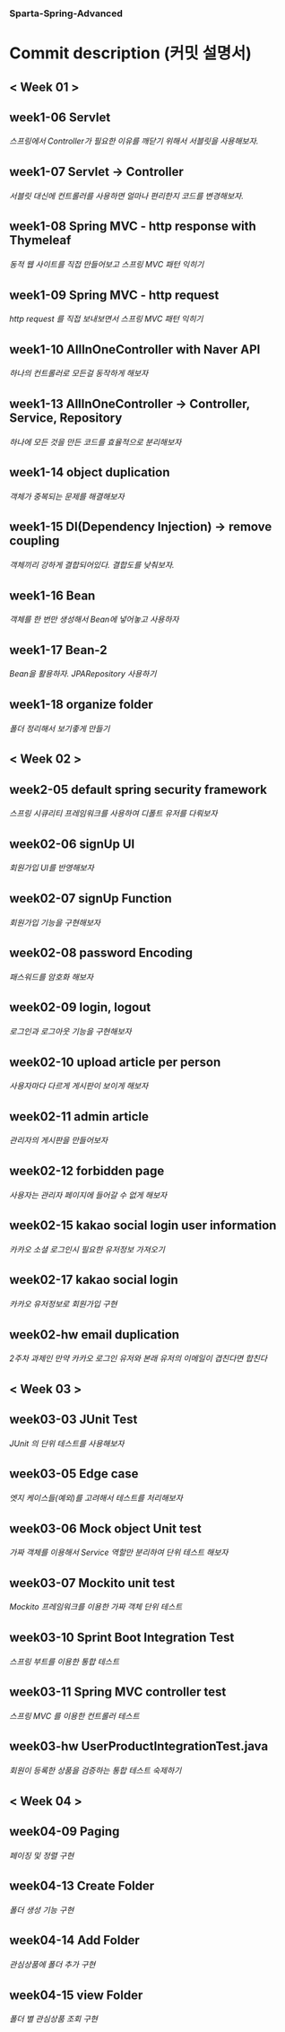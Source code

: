 ### Sparta-Spring-Advanced 
# Commit description (커밋 설명서)

## < Week 01 >
## week1-06 Servlet
###### 스프링에서 Controller가 필요한 이유를 깨닫기 위해서 서블릿을 사용해보자.

## week1-07 Servlet -> Controller
###### 서블릿 대신에 컨트롤러를 사용하면 얼마나 편리한지 코드를 변경해보자.

## week1-08 Spring MVC - http response with Thymeleaf
###### 동적 웹 사이트를 직접 만들어보고 스프링 MVC 패턴 익히기

## week1-09 Spring MVC - http request
###### http request 를 직접 보내보면서 스프링 MVC 패턴 익히기

## week1-10 AllInOneController with Naver API
###### 하나의 컨트롤러로 모든걸 동작하게 해보자

## week1-13 AllInOneController -> Controller, Service, Repository
###### 하나에 모든 것을 만든 코드를 효율적으로 분리해보자

## week1-14 object duplication
###### 객체가 중복되는 문제를 해결해보자

## week1-15 DI(Dependency Injection) -> remove coupling
###### 객체끼리 강하게 결합되어있다. 결합도를 낮춰보자.

## week1-16 Bean
###### 객체를 한 번만 생성해서 Bean에 넣어놓고 사용하자

## week1-17 Bean-2
###### Bean을 활용하자. JPARepository 사용하기

## week1-18 organize folder
###### 폴더 정리해서 보기좋게 만들기

## < Week 02 >
## week2-05 default spring security framework
###### 스프링 시큐리티 프레임워크를 사용하여 디폴트 유저를 다뤄보자

## week02-06 signUp UI
###### 회원가입 UI를 반영해보자

## week02-07 signUp Function
###### 회원가입 기능을 구현해보자

## week02-08 password Encoding
###### 패스워드를 암호화 해보자

## week02-09 login, logout
###### 로그인과 로그아웃 기능을 구현해보자

## week02-10 upload article per person
###### 사용자마다 다르게 게시판이 보이게 해보자

## week02-11 admin article
###### 관리자의 게시판을 만들어보자

## week02-12 forbidden page
###### 사용자는 관리자 페이지에 들어갈 수 없게 해보자

## week02-15 kakao social login user information
###### 카카오 소셜 로그인시 필요한 유저정보 가져오기

## week02-17 kakao social login
###### 카카오 유저정보로 회원가입 구현

## week02-hw email duplication
###### 2주차 과제인 만약 카카오 로그인 유저와 본래 유저의 이메일이 겹친다면 합친다

## < Week 03 >
## week03-03 JUnit Test
###### JUnit 의 단위 테스트를 사용해보자

## week03-05 Edge case
###### 엣지 케이스들(예외)를 고려해서 테스트를 처리해보자

## week03-06 Mock object Unit test
###### 가짜 객체를 이용해서 Service 역할만 분리하여 단위 테스트 해보자

## week03-07 Mockito unit test
###### Mockito 프레임워크를 이용한 가짜 객체 단위 테스트

## week03-10 Sprint Boot Integration Test
###### 스프링 부트를 이용한 통합 테스트

## week03-11 Spring MVC controller test
###### 스프링 MVC 를 이용한 컨트롤러 테스트

## week03-hw UserProductIntegrationTest.java
###### 회원이 등록한 상품을 검증하는 통합 테스트 숙제하기

## < Week 04 >
## week04-09 Paging
###### 페이징 및 정렬 구현

## week04-13 Create Folder
###### 폴더 생성 기능 구현

## week04-14 Add Folder
###### 관심상품에 폴더 추가 구현

## week04-15 view Folder
###### 폴더 별 관심상품 조회 구현